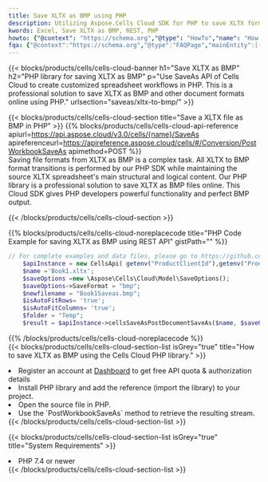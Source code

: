 ```yaml
---
title: Save XLTX as BMP using PHP 
description: Utilizing Aspose.Cells Cloud SDK for PHP to save XLTX format file as BMP format file. 
kwords: Excel, Save XLTX as BMP, REST, PHP
howto: {"@context": "https://schema.org","@type": "HowTo","name": "How to save XLTX as BMP using the Cells Cloud PHP library.","description": "How to save XLTX as BMP using the Cells Cloud PHP library.","image": {"@type": "ImageObject"},"url": "/php/saveas/xltx-to-bmp/","step": [{ "@type": "HowToStep","name": "How to save XLTX as BMP using the Cells Cloud PHP library. step 1", "image": {"@type": "ImageObject",},"url": "/php/saveas/xltx-to-bmp/","text": "Register an account at <a href='https://dashboard.aspose.cloud/'>Dashboard</a> to get free API quota & authorization details",},{ "@type": "HowToStep","name": "How to save XLTX as BMP using the Cells Cloud PHP library. step 1", "image": {"@type": "ImageObject",},"url": "/php/saveas/xltx-to-bmp/","text": "Install PHP library and add the reference (import the library) to your project.",},{ "@type": "HowToStep","name": "How to save XLTX as BMP using the Cells Cloud PHP library. step 1", "image": {"@type": "ImageObject",},"url": "/php/saveas/xltx-to-bmp/","text": "Open the source file in PHP.",},{ "@type": "HowToStep","name": "How to save XLTX as BMP using the Cells Cloud PHP library. step 1", "image": {"@type": "ImageObject",},"url": "/php/saveas/xltx-to-bmp/","text": "Use the `PostWorkbookSaveAs` method to retrieve the resulting stream.",}, ],"supply": {"@type": "HowToSupply","name": "document"},"tool": [{"@type": "HowToTool","name": "phpstorm, Visual Studio Code, Eclipse"},{"@type": "HowToTool","name": "Aspose Cells"}],"totalTime": "PT6M"}
fqa: {"@context":"https://schema.org","@type":"FAQPage","mainEntity":[{"@type":"Question","name":"Why save file as other formats file in C# using REST API?","acceptedAnswer":{"@type":"Answer","text":"Documents are encoded in many ways, and some files may be incompatible with the software you use. To open and read such files, just save them as appropriate file formats.<br/><ol><li>Install .NET SDK and add the reference (import the library) to your project.</li><li>Open the source file in C# using REST API.</li><li>Call the PostWorkbookSaveAsRequest() method, passing an output filename with required extension.</li><li>Get the result of save as a separate file.</li></ol>"}},{"@type":"Question","name":"What file formats can I save as with your C# library?","acceptedAnswer":{"@type":"Answer","text":"We support a variety of file formats for conversion using .NET library, including XLSX, Excel, xls , PDF, CSV, HTML, Markdown, XML, PNG, JPG, TIFF, Json, TXT and many more."}},{"@type":"Question","name":"What is the maximum allowed file size for conversion using this .NET library?","acceptedAnswer":{"@type":"Answer","text":"There are no file size limits for format conversions using .NET library."}}]}
---
```



{{< blocks/products/cells/cells-cloud-banner h1="Save XLTX as BMP" h2="PHP library for saving XLTX as BMP" p="Use SaveAs API of Cells Cloud to create customized spreadsheet workflows in PHP. This is a professional solution to save XLTX as BMP and other document formats online using PHP." urlsection="saveas/xltx-to-bmp/" >}}

{{< blocks/products/cells/cells-cloud-section  title="Save a XLTX file as BMP in PHP" >}}
{{% blocks/products/cells/cells-cloud-api-reference  apiurl=https://api.aspose.cloud/v3.0/cells/{name}/SaveAs  apireferenceurl=https://apireference.aspose.cloud/cells/#/Conversion/PostWorkbookSaveAs  apimethod=POST %}}
<br/>
Saving file formats from XLTX as BMP is a complex task. All XLTX to BMP format transitions is performed by our PHP SDK while maintaining the source XLTX spreadsheet's main structural and logical content. Our PHP library is a professional solution to save XLTX as BMP files online. This Cloud SDK gives PHP developers powerful functionality and perfect BMP output.

{{< /blocks/products/cells/cells-cloud-section >}}

{{% blocks/products/cells/cells-cloud-noreplacecode title="PHP Code Example for saving XLTX as BMP using REST API" gistPath="" %}}
  
```php
// For complete examples and data files, please go to https://github.com/aspose-cells-cloud/aspose-cells-cloud-php/
    $apiInstance = new CellsApi( getenv("ProductClientId"),getenv("ProductClientSecret") );
    $name ='Book1.xltx';
    $saveOptions =new \Aspose\Cells\Cloud\Model\SaveOptions();
    $saveOptions->SaveFormat = "bmp";
    $newfilename = "Book1Saveas.bmp";
    $isAutoFitRows= 'true';
    $isAutoFitColumns= 'true';
    $folder = "Temp";
    $result = $apiInstance->cellsSaveAsPostDocumentSaveAs($name, $saveOptions, $newfilename,$isAutoFitRows, $isAutoFitColumns, $folder);
```
  
{{% /blocks/products/cells/cells-cloud-noreplacecode  %}}
<br/>
{{< blocks/products/cells/cells-cloud-section-list isGrey="true"  title="How to save XLTX as BMP using the Cells Cloud PHP library." >}}
<li>Register an account at <a href="https://dashboard.aspose.cloud/">Dashboard</a> to get free API quota & authorization details</li>
<li>Install PHP library and add the reference (import the library) to your project.</li>
<li>Open the source file in PHP.</li>
<li>Use the `PostWorkbookSaveAs` method to retrieve the resulting stream.</li>
{{< /blocks/products/cells/cells-cloud-section-list >}}

{{< blocks/products/cells/cells-cloud-section-list isGrey="true"  title="System Requirements" >}}
<li>PHP 7.4 or newer</li>
{{< /blocks/products/cells/cells-cloud-section-list >}}
